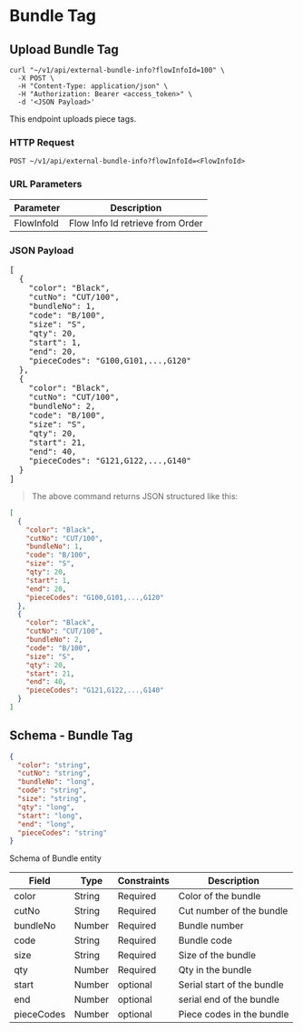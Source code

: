 # Bundle Tag

## Upload Bundle Tag

```shell
curl "~/v1/api/external-bundle-info?flowInfoId=100" \
  -X POST \
  -H "Content-Type: application/json" \
  -H "Authorization: Bearer <access_token>" \
  -d '<JSON Payload>'
```

This endpoint uploads piece tags.

### HTTP Request

`POST ~/v1/api/external-bundle-info?flowInfoId=<FlowInfoId>`

### URL Parameters

| Parameter  | Description                      |
|------------|----------------------------------|
| FlowInfoId | Flow Info Id retrieve from Order |


### JSON Payload

<pre class="center-column">
[
  {
    "color": "Black",
    "cutNo": "CUT/100",
    "bundleNo": 1,
    "code": "B/100",
    "size": "S",
    "qty": 20,
    "start": 1,
    "end": 20,
    "pieceCodes": "G100,G101,...,G120"
  },
  {
    "color": "Black",
    "cutNo": "CUT/100",
    "bundleNo": 2,
    "code": "B/100",
    "size": "S",
    "qty": 20,
    "start": 21,
    "end": 40,
    "pieceCodes": "G121,G122,...,G140"
  }
]
</pre>

> The above command returns JSON structured like this:

```json
[
  {
    "color": "Black",
    "cutNo": "CUT/100",
    "bundleNo": 1,
    "code": "B/100",
    "size": "S",
    "qty": 20,
    "start": 1,
    "end": 20,
    "pieceCodes": "G100,G101,...,G120"
  },
  {
    "color": "Black",
    "cutNo": "CUT/100",
    "bundleNo": 2,
    "code": "B/100",
    "size": "S",
    "qty": 20,
    "start": 21,
    "end": 40,
    "pieceCodes": "G121,G122,...,G140"
  }
]
```

## Schema - Bundle Tag

```json
{
  "color": "string",
  "cutNo": "string",
  "bundleNo": "long",
  "code": "string",
  "size": "string",
  "qty": "long",
  "start": "long",
  "end": "long",
  "pieceCodes": "string"
}
```

Schema of Bundle entity

| Field      | Type   | Constraints | Description                |
|------------|--------|-------------|----------------------------|
| color      | String | Required    | Color of the bundle        |
| cutNo      | String | Required    | Cut number of the bundle   |
| bundleNo   | Number | Required    | Bundle number              |
| code       | String | Required    | Bundle code                |
| size       | String | Required    | Size of the bundle         |
| qty        | Number | Required    | Qty in the bundle          |
| start      | Number | optional    | Serial start of the bundle |
| end        | Number | optional    | serial end of the bundle   |
| pieceCodes | Number | optional    | Piece codes in the bundle  |


